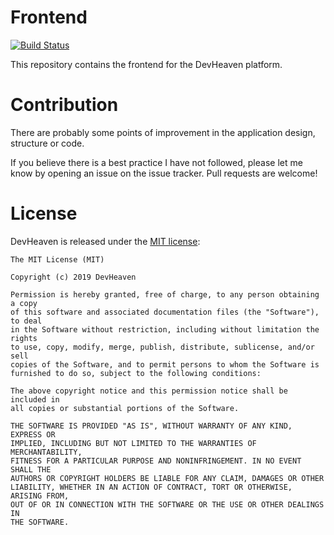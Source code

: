 # Frontend
[![Build Status](http://drone.devheaven.nl/api/badges/devheaven-platform/frontend/status.svg)](http://drone.devheaven.nl/devheaven-platform/frontend)

This repository contains the frontend for the DevHeaven platform.

# Contribution
There are probably some points of improvement in the application design, structure or code.

If you believe there is a best practice I have not followed, please let me know by opening an issue on the issue tracker. Pull requests are welcome!

# License
DevHeaven is released under the [MIT license](http://opensource.org/licenses/MIT):

```
The MIT License (MIT)

Copyright (c) 2019 DevHeaven

Permission is hereby granted, free of charge, to any person obtaining a copy
of this software and associated documentation files (the "Software"), to deal
in the Software without restriction, including without limitation the rights
to use, copy, modify, merge, publish, distribute, sublicense, and/or sell
copies of the Software, and to permit persons to whom the Software is
furnished to do so, subject to the following conditions:

The above copyright notice and this permission notice shall be included in
all copies or substantial portions of the Software.

THE SOFTWARE IS PROVIDED "AS IS", WITHOUT WARRANTY OF ANY KIND, EXPRESS OR
IMPLIED, INCLUDING BUT NOT LIMITED TO THE WARRANTIES OF MERCHANTABILITY,
FITNESS FOR A PARTICULAR PURPOSE AND NONINFRINGEMENT. IN NO EVENT SHALL THE
AUTHORS OR COPYRIGHT HOLDERS BE LIABLE FOR ANY CLAIM, DAMAGES OR OTHER
LIABILITY, WHETHER IN AN ACTION OF CONTRACT, TORT OR OTHERWISE, ARISING FROM,
OUT OF OR IN CONNECTION WITH THE SOFTWARE OR THE USE OR OTHER DEALINGS IN
THE SOFTWARE.
```

